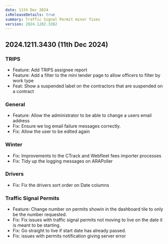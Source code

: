 ```yaml
---
date: 11th Dec 2024
isReleaseDetails: true
summary: Traffic Signal Permit minor fixes 
version: 2024.1202.3382
---
```

## 2024.1211.3430 (11th Dec 2024) 


### TRIPS
* Feature: Add TRIPS assignee report 
* Feature: Add a filter to the mini tender page to allow officers to filter by work type
* Feat: Show a suspended label on the contractors that are suspended on a contract

### General
* Feature: Allow the administrator to be able to change a users email address 
* Fix: Ensure we log email failure messages correctly. 
* Fix: Allow the user to be edited again 

### Winter
* Fix: Improvements to the CTrack and Webfleet fees importer processes 
* Fix:  Tidy up the logging messages on ARAPoller 

### Drivers
* Fix: Fix the drivers sort order on Date columns 

### Traffic Signal Permits
* Feature: Change number on permits showin in the dashboard tile to only be the number requested. 
* Fix: Fix issues with traffic signal permits not moving to live on the date it is meant to be starting.
* Fix: Go straight to live if start date has already passed. 
* Fix: issues with permits notification giving server error

